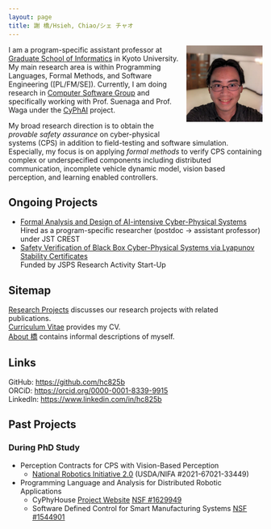```yaml
---
layout: page
title: 謝 橋/Hsieh, Chiao/シェ チャオ
---
```


<img align=right alt="Selfie outside my office at Research Building Number 15 in Kyoto University" width="30%"
     style="padding-left: 10px; padding-bottom: 20px"
     src="/assets/pics/chiao-selfie-kyoto-u-research-building-15.jpg">
I am a program-specific assistant professor at [Graduate School of Informatics][i.kyoto-u] in Kyoto University.
My main research area is within
Programming Languages, Formal Methods, and Software Engineering ([PL/FM/SE]).
Currently, I am doing research in [Computer Software Group][fos.kuis.kyoto-u]
and specifically working with Prof. Suenaga and Prof. Waga under the [CyPhAI] project.

My broad research direction is to obtain the *provable safety assurance* on cyber-physical systems (CPS) in addition to field-testing and software simulation.
Especially, my focus is on applying *formal methods* to verify CPS containing complex or underspecified components including distributed communication, incomplete vehicle dynamic model, vision based perception, and learning enabled controllers.

[i.kyoto-u]: https://www.i.kyoto-u.ac.jp/en/
[fos.kuis.kyoto-u]: https://www.fos.kuis.kyoto-u.ac.jp/
[CyPhAI]: https://cyphai-project.github.io/


## Ongoing Projects

+ [Formal Analysis and Design of AI-intensive Cyber-Physical Systems][JSTCrest]  
  Hired as a program-specific researcher (postdoc → assistant professor) under JST CREST
+ [Safety Verification of Black Box Cyber-Physical Systems via Lyapunov Stability Certificates][JSPSStartUp]  
  Funded by JSPS Research Activity Start-Up

[JSTCrest]: https://projectdb.jst.go.jp/grant/JST-PROJECT-20334578/
[JSPSStartUp]: https://kaken.nii.ac.jp/grant/KAKENHI-PROJECT-24K23861/


## Sitemap
[Research Projects](/_pages/projects.md) discusses our research projects with related publications.  
[Curriculum Vitae](/_pages/cv.md) provides my CV.  
[About 橋](/_pages/about.md) contains informal descriptions of myself.  

## Links
GitHub: <https://github.com/hc825b>  
ORCiD: <https://orcid.org/0000-0001-8339-9915>  
LinkedIn: <https://www.linkedin.com/in/hc825b>  


## Past Projects

### During PhD Study

+ Perception Contracts for CPS with Vision-Based Perception
  - [National Robotics Initiative 2.0](https://archive.cps-vo.org/node/76005) (USDA/NIFA #2021-67021-33449)
+ Programming Language and Analysis for Distributed Robotic Applications
  - CyPhyHouse
    [<u>Project Website</u>](https://cyphyhouse.github.io) [<u>NSF #1629949</u>](https://www.nsf.gov/awardsearch/showAward?AWD_ID=1629949)
  - Software Defined Control for Smart Manufacturing Systems [<u>NSF #1544901</u>](https://www.nsf.gov/awardsearch/showAward?AWD_ID=1544901)
